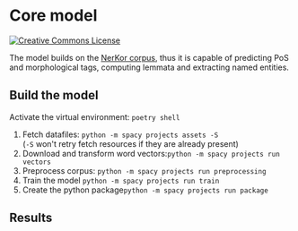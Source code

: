# Core model

<a rel="license" href="https://creativecommons.org/licenses/by-sa/4.0/"><img alt="Creative Commons License" style="border-width:0" src="https://i.creativecommons.org/l/by-sa/4.0/88x31.png" /></a>



The model builds on the [NerKor corpus](https://github.com/UniversalDependencies/UD_Hungarian-Szeged), thus it is capable of predicting PoS and morphological tags, computing lemmata and extracting named entities.

## Build the model

Activate the virtual environment: `poetry shell`

1. Fetch datafiles: `python -m spacy projects assets -S` <br/>
   (`-S` won't retry fetch resources if they are already present)
1. Download and transform word vectors:`python -m spacy projects run vectors`
1. Preprocess corpus: `python -m spacy projects run preprocessing`
1. Train the model `python -m spacy projects run train`
1. Create the python package`python -m spacy projects run package`

## Results
